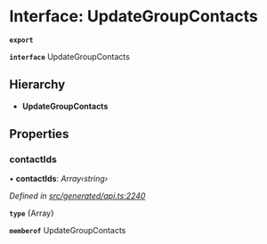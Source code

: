 # Interface: UpdateGroupContacts

**`export`** 

**`interface`** UpdateGroupContacts

## Hierarchy

* **UpdateGroupContacts**

## Properties

###  contactIds

• **contactIds**: *Array‹string›*

*Defined in [src/generated/api.ts:2240](https://github.com/mailslurp/mailslurp-client-ts-js/blob/c5d4ad1/src/generated/api.ts#L2240)*

**`type`** {Array<string>}

**`memberof`** UpdateGroupContacts
